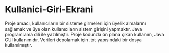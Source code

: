# Kullanici-Giri-Ekrani
Proje amacı, kullanıcıların bir sisteme girmeleri için üyelik almalarını sağlamak ve üye olan kullanıcıların sistem girişini yapmaktır. Java programlama dili ile yazılmıştır. Proje kodunda ön plana çıkan kullanım, Java GUI kullanımıdır. Verileri depolamak için .txt yapısındaki bir dosya kullanılmıştır.
